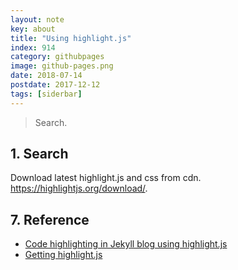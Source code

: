 ```yaml
---
layout: note
key: about
title: "Using highlight.js"
index: 914
category: githubpages
image: github-pages.png
date: 2018-07-14
postdate: 2017-12-12
tags: [siderbar]
---
```


> Search.

## 1. Search
Download latest highlight.js and css from cdn. https://highlightjs.org/download/.

## 7. Reference
* [Code highlighting in Jekyll blog using highlight.js](http://www.vishalsinha.in/2017/04/23/highlight-code-jekyll.html)
* [Getting highlight.js](https://highlightjs.org/download/)
